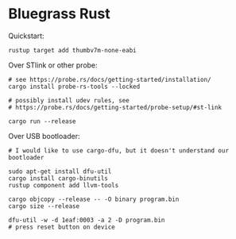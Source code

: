Bluegrass Rust
==============

Quickstart:

    rustup target add thumbv7m-none-eabi
    
Over STlink or other probe:

    # see https://probe.rs/docs/getting-started/installation/
    cargo install probe-rs-tools --locked
    
    # possibly install udev rules, see
    # https://probe.rs/docs/getting-started/probe-setup/#st-link
    
    cargo run --release

Over USB bootloader:

    # I would like to use cargo-dfu, but it doesn't understand our bootloader
    
    sudo apt-get install dfu-util
    cargo install cargo-binutils
    rustup component add llvm-tools
    
    cargo objcopy --release -- -O binary program.bin
    cargo size --release
    
    dfu-util -w -d 1eaf:0003 -a 2 -D program.bin
    # press reset button on device
